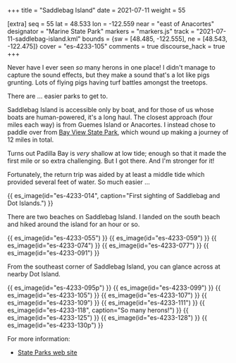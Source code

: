 +++
title = "Saddlebag Island"
date = 2021-07-11
weight = 55

[extra]
seq = 55
lat = 48.533
lon = -122.559
near = "east of Anacortes"
designator = "Marine State Park"
markers = "markers.js"
track = "2021-07-11-saddlebag-island.kml"
bounds = {sw = [48.485, -122.555], ne = [48.543, -122.475]}
cover = "es-4233-105"
comments = true
discourse_hack = true
+++

Never have I ever seen _so_ many herons in one place! I didn't manage to capture the sound effects, but they make a sound that's a lot like pigs grunting. Lots of flying pigs having turf battles amongst the treetops.

<!-- more -->

There are ... easier parks to get to.

Saddlebag Island is accessible only by boat, and for those of us whose boats are human-powered, it's a long haul. The closest approach (four miles each way) is from Guemes Island or Anacortes. I instead chose to paddle over from [Bay View State Park](../bay-view), which wound up making a journey of 12 miles in total.

Turns out Padilla Bay is _very_ shallow at low tide; enough so that it made the first mile or so extra challenging. But I got there. And I'm stronger for it!

Fortunately, the return trip was aided by at least a middle tide which provided several feet of water. So much easier ...

{{ es_image(id="es-4233-014", caption="First sighting of Saddlebag and Dot Islands.") }}

There are two beaches on Saddlebag Island. I landed on the south beach and hiked around the island for an hour or so.

{{ es_image(id="es-4233-055") }}
{{ es_image(id="es-4233-059") }}
{{ es_image(id="es-4233-074") }}
{{ es_image(id="es-4233-077") }}
{{ es_image(id="es-4233-091") }}

From the southeast corner of Saddlebag Island, you can glance across at nearby Dot Island.

{{ es_image(id="es-4233-095p") }}
{{ es_image(id="es-4233-099") }}
{{ es_image(id="es-4233-105") }}
{{ es_image(id="es-4233-107") }}
{{ es_image(id="es-4233-109") }}
{{ es_image(id="es-4233-111") }}
{{ es_image(id="es-4233-118", caption="So many herons!") }}
{{ es_image(id="es-4233-125") }}
{{ es_image(id="es-4233-128") }}
{{ es_image(id="es-4233-130p") }}

For more information:

* [State Parks web site](https://parks.state.wa.us/576/Saddlebag-Island)
